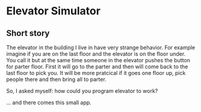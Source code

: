 # Elevator Simulator

## Short story

The elevator in the building I live in have very strange behavior.
For example imagine if you are on the last floor and the elevator is on the floor under. You call it but at the same time someone in the elevator pushes the button for parter floor. First it will go to the parter and then will come back to the last floor to pick you. It will be more pratcical if it goes one floor up, pick people there and then bring all to parter.

So, I asked myself: how could you program elevator to work?

... and there comes this small app.